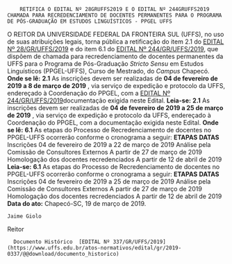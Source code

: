         RETIFICA O EDITAL Nº 28GRUFFS2019 E O EDITAL Nº 244GRUFFS2019 CHAMADA PARA RECREDENCIAMENTO DE DOCENTES PERMANENTES PARA O PROGRAMA DE PÓS-GRADUAÇÃO EM ESTUDOS LINGUÍSTICOS - PPGEL UFFS  

 O REITOR DA UNIVERSIDADE FEDERAL DA FRONTEIRA SUL (UFFS), no uso de suas atribuições legais, torna pública a retificação do item 2.1 do [EDITAL Nº 28/GR/UFFS/2019](https://www.uffs.edu.br/atos-normativos/edital/gr/2019-0028) e do item 6.1 do [EDITAL Nº 244/GR/UFFS/2019](https://www.uffs.edu.br/atos-normativos/edital/gr/2019-0244), que dispõem de chamada para recredenciamento de docentes permanentes da UFFS para o Programa de Pós-Graduação *Stricto Sensu*  em Estudos Linguísticos (PPGEL-UFFS), Curso de Mestrado, do *Campus*  Chapecó.   **Onde se lê:** **2.1**  As inscrições devem ser realizadas de **04 de fevereiro de 2019 a 8 de março de 2019** , via serviço de expedição e protocolo da UFFS, endereçado à Coordenação do PPGEL, com a [EDITAL Nº 244/GR/UFFS/2019](https://www.uffs.edu.br/atos-normativos/edital/gr/2019-0244)documentação exigida neste Edital.   **Leia-se:** **2.1**  As inscrições devem ser realizadas de **04 de fevereiro de 2019 a 25 de março de 2019** , via serviço de expedição e protocolo da UFFS, endereçado à Coordenação do PPGEL, com a documentação exigida neste Edital.   **Onde se lê:** **6.1**  As etapas do Processo de Recredenciamento de docentes no PPGEL-UFFS ocorrerão conforme o cronograma a seguir:     **ETAPAS**   **DATAS**     Inscrições   04 de fevereiro de 2019 a 22 de março de 2019     Análise pela Comissão de Consultores Externos   A partir de 27 de março de 2019     Homologação dos docentes recredenciados   A partir de 12 de abril de 2019       **Leia-se:** **6.1**  As etapas do Processo de Recredenciamento de docentes no PPGEL-UFFS ocorrerão conforme o cronograma a seguir:     **ETAPAS**   **DATAS**     Inscrições   04 de fevereiro de 2019 a 25 de março de 2019     Análise pela Comissão de Consultores Externos   A partir de 27 de março de 2019     Homologação dos docentes recredenciados   A partir de 12 de abril de 2019          **Data do ato:** Chapecó-SC, 19 de março de 2019.   
 

    Jaime Giolo   
 Reitor 

      Documento Histórico  [EDITAL Nº 337/GR/UFFS/2019](https://www.uffs.edu.br/atos-normativos/edital/gr/2019-0337/@@download/documento_historico)     
      